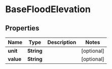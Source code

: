 
# BaseFloodElevation

## Properties
Name | Type | Description | Notes
------------ | ------------- | ------------- | -------------
**unit** | **String** |  |  [optional]
**value** | **String** |  |  [optional]



